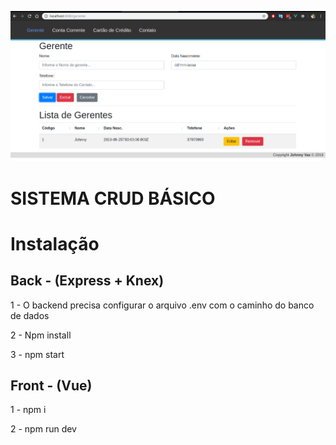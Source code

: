 
![print](docs/gerente.png)

# SISTEMA CRUD BÁSICO


# Instalação
## Back - (Express + Knex)
1 - O backend precisa configurar o arquivo .env com o caminho do banco de dados

2 - Npm install

3 - npm start


## Front - (Vue)

1 - npm i

2 - npm run dev

